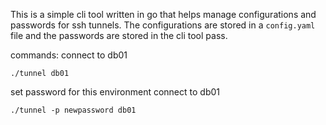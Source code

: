 This is a simple cli tool written in go that helps manage configurations and
passwords for ssh tunnels.  The configurations are stored in a `config.yaml`
file and the passwords are stored in the cli tool pass.  

commands:
connect to db01
```
./tunnel db01
```

set password for this environment
connect to db01
```
./tunnel -p newpassword db01
```
